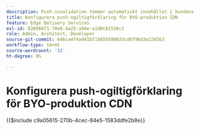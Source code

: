 ```yaml
---
description: Push-invalidation tömmer automatiskt innehållet i kundens CDN-produktion (t.ex. "www.yourdomain.com") när en författare publicerar innehållet.
title: Konfigurera push-ogiltigförklaring för BYO-produktion CDN
feature: Edge Delivery Services
exl-id: 026960f1-78e6-4a25-a94e-a1d0c61536c1
role: Admin, Architect, Developer
source-git-commit: 646ca4f4a441bf1565558002dcd6f96d3e228563
workflow-type: tm+mt
source-wordcount: '32'
ht-degree: 0%

---
```


# Konfigurera push-ogiltigförklaring för BYO-produktion CDN

{{$include c9a05615-270b-4cec-84e5-1583ddfe2b8e}}
